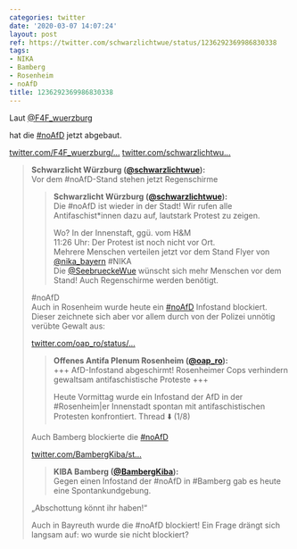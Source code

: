 ```yaml
---
categories: twitter
date: '2020-03-07 14:07:24'
layout: post
ref: https://twitter.com/schwarzlichtwue/status/1236292369986830338
tags:
- NIKA
- Bamberg
- Rosenheim
- noAfD
title: 1236292369986830338
---
```

Laut [@F4F_wuerzburg](https://twitter.com/F4F_wuerzburg)

hat die [#noAfD](/t/noafd) jetzt abgebaut.

[twitter.com/F4F_wuerzburg/…](https://twitter.com/F4F_wuerzburg/status/1236287907759108096?s=19) [twitter.com/schwarzlichtwu…](https://twitter.com/schwarzlichtwue/status/1236271741078568960) 
> <b>Schwarzlicht Würzburg ([@schwarzlichtwue](https://twitter.com/schwarzlichtwue)):</b>  
>Vor dem #noAfD-Stand stehen jetzt Regenschirme     
>> <b>Schwarzlicht Würzburg ([@schwarzlichtwue](https://twitter.com/schwarzlichtwue)):</b>    
>>Die #noAfD ist wieder in der Stadt! Wir rufen alle Antifaschist\*innen dazu auf, lautstark Protest zu zeigen.    
>>    
>>Wo? In der Innenstaft, ggü. vom H&amp;M      
>>11:26 Uhr: Der Protest ist noch nicht vor Ort.      
>>Mehrere Menschen verteilen jetzt vor dem Stand Flyer von [@nika_bayern](https://twitter.com/nika_bayern) #NIKA      
>>Die [@SeebrueckeWue](https://twitter.com/SeebrueckeWue) wünscht sich mehr Menschen vor dem Stand! Auch Regenschirme werden benötigt.     
>  
>  
>#noAfD    
>Auch in Rosenheim wurde heute ein [#noAfD](/t/noafd) Infostand blockiert. Dieser zeichnete sich aber vor allem durch von der Polizei unnötig verübte Gewalt aus:  
>  
>[twitter.com/oap_ro/status/…](https://twitter.com/oap_ro/status/1236305191005237249?s=19)   
>> <b>Offenes Antifa Plenum Rosenheim ([@oap_ro](https://twitter.com/oap_ro)):</b>    
>>+++ AfD-Infostand abgeschirmt! Rosenheimer Cops verhindern gewaltsam antifaschistische Proteste +++    
>>    
>>    
>>    
>>Heute Vormittag wurde ein Infostand der AfD in der #Rosenheim|er Innenstadt spontan mit antifaschistischen Protesten konfrontiert. Thread ⬇️ (1/8)      
>  
>  
>Auch Bamberg blockierte die [#noAfD](/t/noafd)   
>  
>[twitter.com/BambergKiba/st…](https://twitter.com/BambergKiba/status/1236284780016271363?s=19)   
>> <b>KIBA Bamberg ([@BambergKiba](https://twitter.com/BambergKiba)):</b>    
>>Gegen einen Infostand der #noAfD in #Bamberg gab es heute eine Spontankundgebung.      
>  
>  
>„Abschottung könnt ihr haben!“  
>  
>  
>  
>Auch in Bayreuth wurde die #noAfD blockiert! Ein Frage drängt sich langsam auf: wo wurde sie nicht blockiert?    

